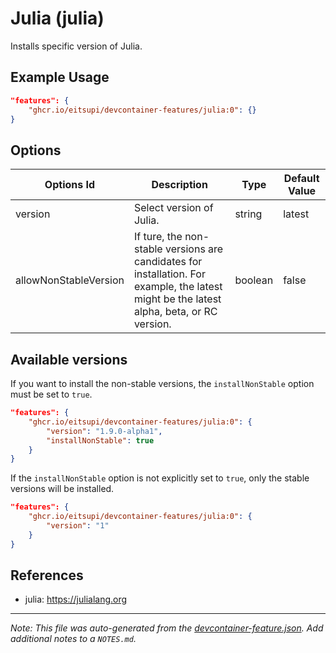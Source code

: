 
# Julia (julia)

Installs specific version of Julia.

## Example Usage

```json
"features": {
    "ghcr.io/eitsupi/devcontainer-features/julia:0": {}
}
```

## Options

| Options Id | Description | Type | Default Value |
|-----|-----|-----|-----|
| version | Select version of Julia. | string | latest |
| allowNonStableVersion | If ture, the non-stable versions are candidates for installation. For example, the latest might be the latest alpha, beta, or RC version. | boolean | false |

<!-- markdownlint-disable MD041 -->

## Available versions

If you want to install the non-stable versions, the `installNonStable` option must be set to `true`.

```json
"features": {
    "ghcr.io/eitsupi/devcontainer-features/julia:0": {
        "version": "1.9.0-alpha1",
        "installNonStable": true
    }
}
```

If the `installNonStable` option is not explicitly set to `true`, only the stable versions will be installed.

```json
"features": {
    "ghcr.io/eitsupi/devcontainer-features/julia:0": {
        "version": "1"
    }
}
```

## References

- julia: <https://julialang.org>


---

_Note: This file was auto-generated from the [devcontainer-feature.json](https://github.com/eitsupi/devcontainer-features/blob/main/src/julia/devcontainer-feature.json).  Add additional notes to a `NOTES.md`._

